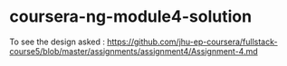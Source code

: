 # coursera-ng-module4-solution
To see the design asked : https://github.com/jhu-ep-coursera/fullstack-course5/blob/master/assignments/assignment4/Assignment-4.md
